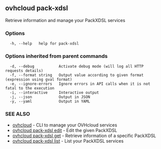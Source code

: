 ## ovhcloud pack-xdsl

Retrieve information and manage your PackXDSL services

### Options

```
  -h, --help   help for pack-xdsl
```

### Options inherited from parent commands

```
  -d, --debug           Activate debug mode (will log all HTTP requests details)
  -f, --format string   Output value according to given format (expression using gval format)
  -e, --ignore-errors   Ignore errors in API calls when it is not fatal to the execution
  -i, --interactive     Interactive output
  -j, --json            Output in JSON
  -y, --yaml            Output in YAML
```

### SEE ALSO

* [ovhcloud](ovhcloud.md)	 - CLI to manage your OVHcloud services
* [ovhcloud pack-xdsl edit](ovhcloud_pack-xdsl_edit.md)	 - Edit the given PackXDSL
* [ovhcloud pack-xdsl get](ovhcloud_pack-xdsl_get.md)	 - Retrieve information of a specific PackXDSL
* [ovhcloud pack-xdsl list](ovhcloud_pack-xdsl_list.md)	 - List your PackXDSL services

